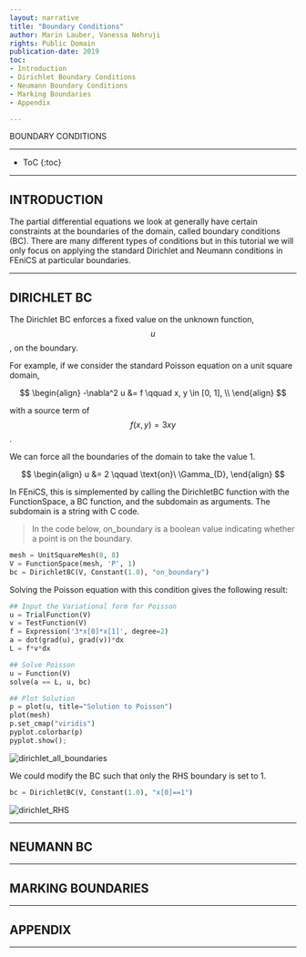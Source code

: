 ```yaml
---
layout: narrative
title: "Boundary Conditions"
author: Marin Lauber, Vanessa Nehruji
rights: Public Domain
publication-date: 2019
toc:
- Introduction
- Dirichlet Boundary Conditions
- Neumann Boundary Conditions
- Marking Boundaries
- Appendix

---
```


<a id="title-page" />

<p class="centered larger">BOUNDARY CONDITIONS</p>

---
* ToC
{:toc}

---

## INTRODUCTION

The partial differential equations we look at generally have certain constraints at the boundaries of the domain, called boundary conditions (BC). There are many different types of conditions but in this tutorial we will only focus on applying the standard Dirichlet and Neumann conditions in FEniCS at particular boundaries.

---

## DIRICHLET BC

The Dirichlet BC enforces a fixed value on the unknown function, $$u$$, on the boundary.

For example, if we consider the standard Poisson equation on a unit square domain, 

$$
\begin{align}
  -\nabla^2 u &= f \qquad x, y \in [0, 1], \\
\end{align}
$$

with a source term of
$$
\begin{equation}
  f(x, y) = 3xy
\end{equation}
$$.

We can force all the boundaries of the domain to take the value 1.

$$
\begin{align}
  u &= 2 \qquad \text{on}\ \Gamma_{D},
\end{align}
$$

In FEniCS, this is simplemented by calling the DirichletBC function with the FunctionSpace, a BC function, and the subdomain as arguments. The subdomain is a string with C code.
> In the code below, on_boundary is a boolean value indicating whether a point is on the boundary. 

```python
mesh = UnitSquareMesh(8, 8)
V = FunctionSpace(mesh, 'P', 1)
bc = DirichletBC(V, Constant(1.0), "on_boundary")
```

Solving the Poisson equation with this condition gives the following result:

```python
## Input the Variational form for Poisson
u = TrialFunction(V)
v = TestFunction(V)
f = Expression('3*x[0]*x[1]', degree=2)
a = dot(grad(u), grad(v))*dx
L = f*v*dx

## Solve Poisson
u = Function(V)
solve(a == L, u, bc)

## Plot Solution
p = plot(u, title="Solution to Poisson")
plot(mesh)
p.set_cmap("viridis")
pyplot.colorbar(p)
pyplot.show();
```

![dirichlet_all_boundaries](../../assets/img/boundary/d_all_bounds.png)

We could modify the BC such that only the RHS boundary is set to 1.

```python
bc = DirichletBC(V, Constant(1.0), "x[0]==1")
```

![dirichlet_RHS](../../assets/img/boundary/d_RHS.png)

---

## NEUMANN BC


---

## MARKING BOUNDARIES


---

## APPENDIX


---

